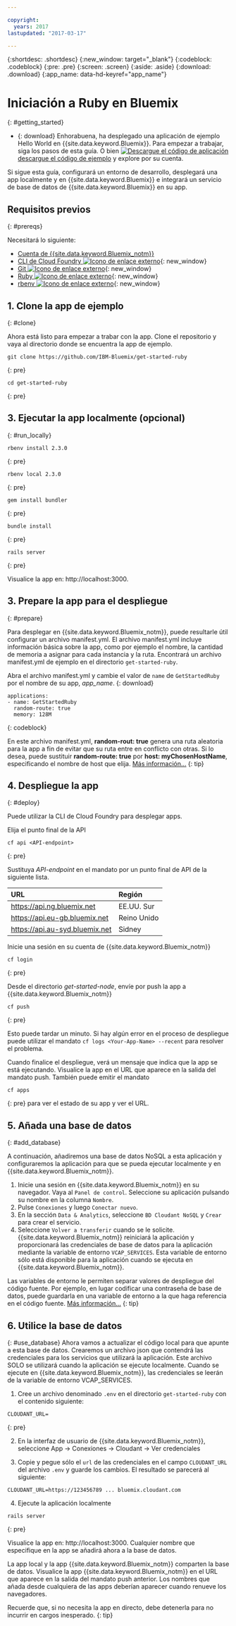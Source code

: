 ```yaml
---

copyright:
  years: 2017
lastupdated: "2017-03-17"

---
```


{:shortdesc: .shortdesc}
{:new_window: target="_blank"}
{:codeblock: .codeblock}
{:pre: .pre}
{:screen: .screen}
{:aside: .aside}
{:download: .download}
{:app_name: data-hd-keyref="app_name"}

# Iniciación a Ruby en Bluemix
{: #getting_started}

* {: download} Enhorabuena, ha desplegado una aplicación de ejemplo Hello World en {{site.data.keyword.Bluemix}}.  Para empezar a trabajar, siga los pasos de esta guía. O bien <a class="xref" href="http://bluemix.net" target="_blank" title="(Descargue el código de ejemplo)"><img class="hidden" src="../../images/btn_starter-code.svg" alt="Descargue el código de aplicación" />descargue el código de ejemplo</a> y explore por su cuenta.

Si sigue esta guía, configurará un entorno de desarrollo, desplegará una app localmente y en {{site.data.keyword.Bluemix}} e integrará un servicio de base de datos de {{site.data.keyword.Bluemix}} en su app.

## Requisitos previos
{: #prereqs}

Necesitará lo siguiente:
* [Cuenta de {{site.data.keyword.Bluemix_notm}}](https://console.ng.bluemix.net/registration/)
* [CLI de Cloud Foundry ![Icono de enlace externo](../../icons/launch-glyph.svg "Icono de enlace externo")](https://github.com/cloudfoundry/cli#downloads){: new_window}
* [Git ![Icono de enlace externo](../../icons/launch-glyph.svg "Icono de enlace externo")](https://git-scm.com/downloads){: new_window}
* [Ruby ![Icono de enlace externo](../../icons/launch-glyph.svg "Icono de enlace externo")](https://www.ruby-lang.org/en/downloads/){: new_window}
* [rbenv ![Icono de enlace externo](../../icons/launch-glyph.svg "Icono de enlace externo")](https://github.com/rbenv/rbenv#installation){: new_window}

## 1. Clone la app de ejemplo
{: #clone}

Ahora está listo para empezar a trabar con la app. Clone el repositorio y vaya al directorio donde se encuentra la app de ejemplo.
  ```
git clone https://github.com/IBM-Bluemix/get-started-ruby
  ```
  {: pre}
  ```
cd get-started-ruby
  ```
  {: pre}


## 3. Ejecutar la app localmente (opcional)
{: #run_locally}


  ```
rbenv install 2.3.0
  ```
  {: pre}

  ```
rbenv local 2.3.0
  ```
  {: pre}

  ```
gem install bundler
  ```
  {: pre}

  ```
bundle install
  ```
  {: pre}

  ```
rails server
  ```
  {: pre}

  Visualice la app en: http://localhost:3000.

## 3. Prepare la app para el despliegue
{: #prepare}

Para desplegar en {{site.data.keyword.Bluemix_notm}}, puede resultarle útil configurar un archivo manifest.yml. El archivo manifest.yml incluye información básica sobre la app, como por ejemplo el nombre, la cantidad de memoria a asignar para cada instancia y la ruta. Encontrará un archivo manifest.yml de ejemplo en el directorio `get-started-ruby`.

Abra el archivo manifest.yml y cambie el valor de `name` de `GetStartedRuby` por el nombre de su app, <var class="keyword varname" data-hd-keyref="app_name">app_name</var>.
{: download}

  ```
  applications:
  - name: GetStartedRuby
    random-route: true
    memory: 128M
  ```
  {: codeblock}

En este archivo manifest.yml, **random-rout: true** genera una ruta aleatoria para la app a fin de evitar que su ruta entre en conflicto con otras.  Si lo desea, puede sustituir **random-route: true** por **host: myChosenHostName**, especificando el nombre de host que elija. [Más información...](/docs/manageapps/depapps.html#appmanifest)
{: tip}

## 4. Despliegue la app
{: #deploy}

Puede utilizar la CLI de Cloud Foundry para desplegar apps.

Elija el punto final de la API
   ```
cf api <API-endpoint>
   ```
   {: pre}

Sustituya *API-endpoint* en el mandato por un punto final de API de la siguiente lista.

|URL                             |Región          |
|:-------------------------------|:---------------|
| https://api.ng.bluemix.net     | EE.UU. Sur       |
| https://api.eu-gb.bluemix.net  | Reino Unido |
| https://api.au-syd.bluemix.net | Sidney         |

Inicie una sesión en su cuenta de {{site.data.keyword.Bluemix_notm}}

  ```
cf login
  ```
  {: pre}

Desde el directorio *get-started-node*, envíe por push la app a {{site.data.keyword.Bluemix_notm}}
  ```
cf push
  ```
  {: pre}

Esto puede tardar un minuto. Si hay algún error en el proceso de despliegue puede utilizar el mandato `cf logs <Your-App-Name> --recent` para resolver el problema.

Cuando finalice el despliegue, verá un mensaje que indica que la app se está ejecutando.  Visualice la app en el URL que aparece en la salida del mandato push.  También puede emitir el mandato
  ```
cf apps
  ```
  {: pre}
  para ver el estado de su app y ver el URL.

## 5. Añada una base de datos
{: #add_database}

A continuación, añadiremos una base de datos NoSQL a esta aplicación y configuraremos la aplicación para que se pueda ejecutar localmente y en {{site.data.keyword.Bluemix_notm}}.

1. Inicie una sesión en {{site.data.keyword.Bluemix_notm}} en su navegador. Vaya al `Panel de control`. Seleccione su aplicación pulsando su nombre en la columna `Nombre`.
2. Pulse `Conexiones` y luego `Conectar nuevo`.
3. En la sección `Data & Analytics`, seleccione `BD Cloudant NoSQL` y `Crear` para crear el servicio.
4. Seleccione `Volver a transferir` cuando se le solicite. {{site.data.keyword.Bluemix_notm}} reiniciará la aplicación y proporcionará las credenciales de base de datos para la aplicación mediante la variable de entorno `VCAP_SERVICES`. Esta variable de entorno sólo está disponible para la aplicación cuando se ejecuta en {{site.data.keyword.Bluemix_notm}}.

Las variables de entorno le permiten separar valores de despliegue del código fuente. Por ejemplo, en lugar codificar una contraseña de base de datos, puede guardarla en una variable de entorno a la que haga referencia en el código fuente. [Más información...](/docs/manageapps/depapps.html#app_env)
{: tip}

## 6. Utilice la base de datos
{: #use_database}
Ahora vamos a actualizar el código local para que apunte a esta base de datos. Crearemos un archivo json que contendrá las credenciales para los servicios que utilizará la aplicación. Este archivo SOLO se utilizará cuando la aplicación se ejecute localmente. Cuando se ejecute en {{site.data.keyword.Bluemix_notm}}, las credenciales se leerán de la variable de entorno VCAP_SERVICES.

1. Cree un archivo denominado `.env` en el directorio `get-started-ruby` con el contenido siguiente:
  ```
  CLOUDANT_URL=
  ```
  {: pre}

2. En la interfaz de usuario de {{site.data.keyword.Bluemix_notm}}, seleccione App -> Conexiones -> Cloudant -> Ver credenciales

3. Copie y pegue sólo el `url` de las credenciales en el campo `CLOUDANT_URL` del archivo `.env` y guarde los cambios.  El resultado se parecerá al siguiente:
  ```
  CLOUDANT_URL=https://123456789 ... bluemix.cloudant.com
  ```

4. Ejecute la aplicación localmente
  ```
rails server
  ```
  {: pre}

  Visualice la app en: http://localhost:3000. Cualquier nombre que especifique en la app se añadirá ahora a la base de datos.

  La app local y la app {{site.data.keyword.Bluemix_notm}} comparten la base de datos.  Visualice la app {{site.data.keyword.Bluemix_notm}} en el URL que aparece en la salida del mandato push anterior.  Los nombres que añada desde cualquiera de las apps deberían aparecer cuando renueve los navegadores.


Recuerde que, si no necesita la app en directo, debe detenerla para no incurrir en cargos inesperado.
{: tip}
